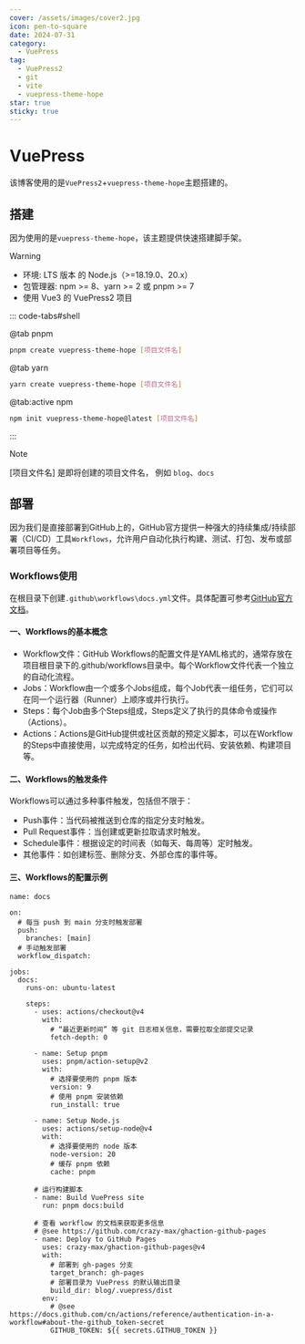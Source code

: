 ```yaml
---
cover: /assets/images/cover2.jpg
icon: pen-to-square
date: 2024-07-31
category:
  - VuePress
tag:
  - VuePress2
  - git
  - vite
  - vuepress-theme-hope
star: true
sticky: true
---
```


# VuePress

该博客使用的是`VuePress2`+`vuepress-theme-hope`主题搭建的。

## 搭建

因为使用的是`vuepress-theme-hope`，该主题提供快速搭建脚手架。

> [!warning]
> - 环境: LTS 版本 的 Node.js（>=18.19.0、20.x）
> - 包管理器: npm >= 8、yarn >= 2 或 pnpm >= 7
> - 使用 Vue3 的 VuePress2 项目

::: code-tabs#shell

@tab pnpm

```bash
pnpm create vuepress-theme-hope [项目文件名]
```

@tab yarn

```bash
yarn create vuepress-theme-hope [项目文件名]
```

@tab:active npm

```bash
npm init vuepress-theme-hope@latest [项目文件名]
```

:::

> [!note]
> [项目文件名] 是即将创建的项目文件名， 例如 `blog`、`docs`

## 部署

因为我们是直接部署到GitHub上的，GitHub官方提供一种强大的持续集成/持续部署（CI/CD）工具`Workflows`，允许用户自动化执行构建、测试、打包、发布或部署项目等任务。

### Workflows使用

在根目录下创建`.github\workflows\docs.yml`文件。具体配置可参考[GitHub官方文档](https://docs.github.com/zh/actions/writing-workflows/quickstart)。

#### 一、Workflows的基本概念

- Workflow文件：GitHub Workflows的配置文件是YAML格式的，通常存放在项目根目录下的.github/workflows目录中。每个Workflow文件代表一个独立的自动化流程。
- Jobs：Workflow由一个或多个Jobs组成，每个Job代表一组任务，它们可以在同一个运行器（Runner）上顺序或并行执行。
- Steps：每个Job由多个Steps组成，Steps定义了执行的具体命令或操作（Actions）。
- Actions：Actions是GitHub提供或社区贡献的预定义脚本，可以在Workflow的Steps中直接使用，以完成特定的任务，如检出代码、安装依赖、构建项目等。

#### 二、Workflows的触发条件

Workflows可以通过多种事件触发，包括但不限于：

- Push事件：当代码被推送到仓库的指定分支时触发。
- Pull Request事件：当创建或更新拉取请求时触发。
- Schedule事件：根据设定的时间表（如每天、每周等）定时触发。
- 其他事件：如创建标签、删除分支、外部仓库的事件等。

#### 三、Workflows的配置示例

```
name: docs

on:
  # 每当 push 到 main 分支时触发部署
  push:
    branches: [main]
  # 手动触发部署
  workflow_dispatch:

jobs:
  docs:
    runs-on: ubuntu-latest

    steps:
      - uses: actions/checkout@v4
        with:
          # “最近更新时间” 等 git 日志相关信息，需要拉取全部提交记录
          fetch-depth: 0

      - name: Setup pnpm
        uses: pnpm/action-setup@v2
        with:
          # 选择要使用的 pnpm 版本
          version: 9
          # 使用 pnpm 安装依赖
          run_install: true

      - name: Setup Node.js
        uses: actions/setup-node@v4
        with:
          # 选择要使用的 node 版本
          node-version: 20
          # 缓存 pnpm 依赖
          cache: pnpm

      # 运行构建脚本
      - name: Build VuePress site
        run: pnpm docs:build

      # 查看 workflow 的文档来获取更多信息
      # @see https://github.com/crazy-max/ghaction-github-pages
      - name: Deploy to GitHub Pages
        uses: crazy-max/ghaction-github-pages@v4
        with:
          # 部署到 gh-pages 分支
          target_branch: gh-pages
          # 部署目录为 VuePress 的默认输出目录
          build_dir: blog/.vuepress/dist
        env:
          # @see https://docs.github.com/cn/actions/reference/authentication-in-a-workflow#about-the-github_token-secret
          GITHUB_TOKEN: ${{ secrets.GITHUB_TOKEN }}
```